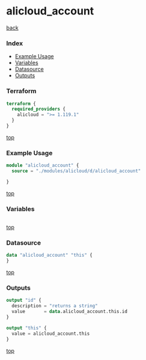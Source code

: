 # alicloud_account

[back](../alicloud.md)

### Index

- [Example Usage](#example-usage)
- [Variables](#variables)
- [Datasource](#datasource)
- [Outputs](#outputs)

### Terraform

```terraform
terraform {
  required_providers {
    alicloud = ">= 1.119.1"
  }
}
```

[top](#index)

### Example Usage

```terraform
module "alicloud_account" {
  source = "./modules/alicloud/d/alicloud_account"

}
```

[top](#index)

### Variables

```terraform
```

[top](#index)

### Datasource

```terraform
data "alicloud_account" "this" {
}
```

[top](#index)

### Outputs

```terraform
output "id" {
  description = "returns a string"
  value       = data.alicloud_account.this.id
}

output "this" {
  value = alicloud_account.this
}
```

[top](#index)